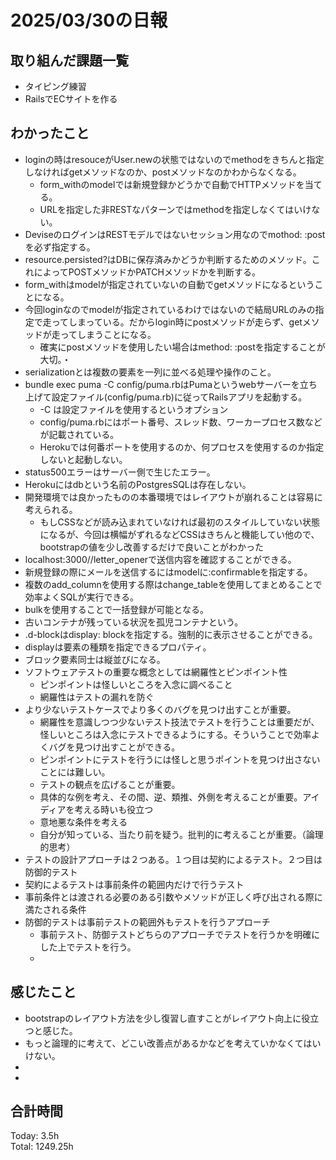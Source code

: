 # 2025/03/30の日報
## 取り組んだ課題一覧
* タイピング練習
*  RailsでECサイトを作る
## わかったこと
* loginの時はresouceがUser.newの状態ではないのでmethodをきちんと指定しなければgetメソッドなのか、postメソッドなのかわからなくなる。
  *  form_withのmodelでは新規登録かどうかで自動でHTTPメソッドを当てる。
  *  URLを指定した非RESTなパターンではmethodを指定しなくてはいけない。
*  DeviseのログインはRESTモデルではないセッション用なのでmothod: :postを必ず指定する。
*  resource.persisted?はDBに保存済みかどうか判断するためのメソッド。これによってPOSTメソッドかPATCHメソッドかを判断する。
*  form_withはmodelが指定されていないの自動でgetメソッドになるということになる。
  * 今回loginなのでmodelが指定されているわけではないので結局URLのみの指定で走ってしまっている。だからlogin時にpostメソッドが走らず、getメソッドが走ってしまうことになる。
    *  確実にpostメソッドを使用したい場合はmethod: :postを指定することが大切。・
*  serializationとは複数の要素を一列に並べる処理や操作のこと。
* bundle exec puma -C config/puma.rbはPumaというwebサーバーを立ち上げて設定ファイル(config/puma.rb)に従ってRailsアプリを起動する。
  * -C は設定ファイルを使用するというオプション
  * config/puma.rbにはポート番号、スレッド数、ワーカープロセス数などが記載されている。
  * Herokuでは何番ポートを使用するのか、何プロセスを使用するのか指定しないと起動しない。
* status500エラーはサーバー側で生じたエラー。
* Herokuにはdbという名前のPostgresSQLは存在しない。
* 開発環境では良かったものの本番環境ではレイアウトが崩れることは容易に考えられる。
  * もしCSSなどが読み込まれていなければ最初のスタイルしていない状態になるが、今回は横幅がずれるなどCSSはきちんと機能してい他ので、bootstrapの値を少し改善するだけで良いことがわかった
* localhost:3000//letter_openerで送信内容を確認することができる。
* 新規登録の際にメールを送信するにはmodelに:confirmableを指定する。
*  複数のadd_columnを使用する際はchange_tableを使用してまとめることで効率よくSQLが実行できる。
  * bulkを使用することで一括登録が可能となる。
* 古いコンテナが残っている状況を孤児コンテナという。
* .d-blockはdisplay: blockを指定する。強制的に表示させることができる。
* displayは要素の種類を指定できるプロパティ。
* ブロック要素同士は縦並びになる。
* ソフトウェアテストの重要な概念としては網羅性とピンポイント性
  * ピンポイントは怪しいところを入念に調べること
  * 網羅性はテストの漏れを防ぐ
* より少ないテストケースでより多くのバグを見つけ出すことが重要。
  * 網羅性を意識しつつ少ないテスト技法でテストを行うことは重要だが、怪しいところは入念にテストできるようにする。そういうことで効率よくバグを見つけ出すことができる。
  * ピンポイントにテストを行うには怪しと思うポイントを見つけ出さないことには難しい。
  * テストの観点を広げることが重要。
  * 具体的な例を考え、その間、逆、類推、外側を考えることが重要。アイディアを考える時いも役立つ
  * 意地悪な条件を考える
  * 自分が知っている、当たり前を疑う。批判的に考えることが重要。（論理的思考）
* テストの設計アプローチは２つある。１つ目は契約によるテスト。２つ目は防御的テスト
* 契約によるテストは事前条件の範囲内だけで行うテスト
* 事前条件とは渡される必要のある引数やメソッドが正しく呼び出される際に満たされる条件
* 防御的テストは事前テストの範囲外もテストを行うアプローチ
  * 事前テスト、防御テストどちらのアプローチでテストを行うかを明確にした上でテストを行う。
  *     
## 感じたこと
* bootstrapのレイアウト方法を少し復習し直すことがレイアウト向上に役立つと感じた。
* もっと論理的に考えて、どこい改善点があるかなどを考えていかなくてはいけない。
* 
* 
##  合計時間 
Today: 3.5h<br>
Total: 1249.25h
